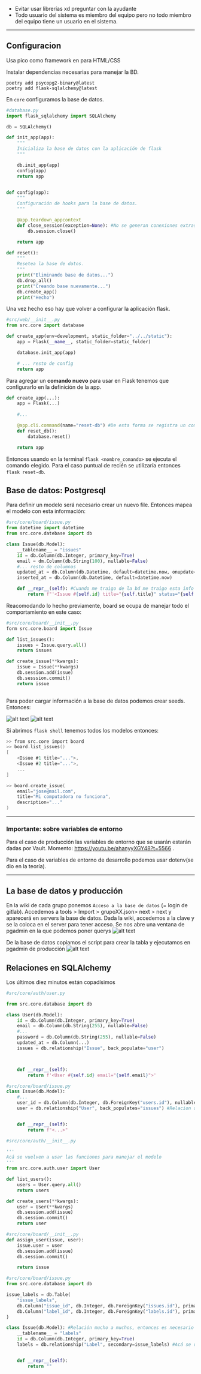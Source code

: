 - Evitar usar librerías xd preguntar con la ayudante
- Todo usuario del sistema es miembro del equipo pero no todo miembro del equipo tiene un usuario en el sistema. 

---

## Configuracion
Usa pico como framework en para HTML/CSS

Instalar dependencias necesarias para manejar la BD.

```
poetry add psycopg2-binary@latest
poetry add flask-sqlalchemy@latest
```

En `core` configuramos la base de datos.
```python
#database.py
import flask_sqlalchemy import SQLAlchemy

db = SQLAlchemy()

def init_app(app):
    """
    Inicializa la base de datos con la aplicación de flask
    """

    db.init_app(app)
    config(app)
    return app


def config(app):
    """
    Configuración de hooks para la base de datos. 
    """

    @app.teardown_appcontext
    def close_session(exception=None): #No se generan conexiones extras por cada consulta
        db.session.close()

    return app

def reset():
    """
    Resetea la base de datos.
    """
    print("Eliminando base de datos...")
    db.drop_all()
    print("Creando base nuevamente...")
    db.create_app()
    print("Hecho")


```

Una vez hecho eso hay que volver a configurar la aplicación flask. 

```python
#src/web/__init__.py
from src.core import database

def create_app(env=development, static_folder="../../static"):
    app = Flask(__name__, static_folder=static_folder)

    database.init_app(app)

    # ... resto de config
    return app
```

Para agregar un **comando nuevo** para usar en Flask tenemos que configurarlo en la definición de la app. 
```python
def create_app(...):
    app = Flask(...)
    
    #...

    @app.cli.command(name="reset-db") #De esta forma se registra un comando
    def reset_db():
        database.reset()

    return app

```
Entonces usando en la terminal `flask <nombre_comando>` se ejecuta el comando elegido. Para el caso puntual de recién se utilizaría entonces `flask reset-db`.


## Base de datos: Postgresql
Para definir un modelo será necesario crear un nuevo file. Entonces mapea el modelo con esta información:

```python
#src/core/board/issue.py
from datetime import datetime
from src.core.datebase import db

class Issue(db.Model):
    __tablename__ = "issues"
    id = db.Column(db.Integer, primary_key=True)
    email = dm.Column(db.String(100), nullable=False)
    #... resto de columnas
    updated_at = db.Column(db.Datetime, default=datetime.now, onupdate=datime.now)
    inserted_at = db.Column(db.Datetime, default=datetime.now)

    def __repr__(self): #Cuando me traigo de la bd me traigo esta info
        return f"'<Issue #{self.id} title="{self.title}" status="{self.status}">'"
```

Reacomodando lo hecho previamente, board se ocupa de manejar todo el comportamiento en este caso: 

```python 
#src/core/board/__init__.py
form src.core.board import Issue

def list_issues():
    issues = Issue.query.all()
    return issues

def create_issue(**kwargs):
    issue = Issue(**kwargs)
    db.session.add(issue)
    db.sesssion.commit()
    return issue
    
```

Para poder cargar información a la base de datos podemos crear seeds. Entonces: 

![alt text](image.png)
![alt text](image-1.png)

Si abrimos `flask shell` tenemos todos los modelos entonces:
```c
>> from src.core import board
>> board.list_issues()
[
    <Issue #1 title="...">,
    <Issue #2 title="...">,
    ...
]

>> board.create_issue(
    email="jose@mail.com",
    title="Mi computadora no funciona",
    description="..."
)
```

---

### Importante: sobre variables de entorno
Para el caso de producción las variables de entorno que se usarán estarán dadas por Vault. Momento: https://youtu.be/ahanyyXGY48?t=5566 .

Para el caso de variables de entorno de desarrollo podemos usar dotenv(se dio en la teoría). 

---

## La base de datos y producción

En la wiki de cada grupo ponemos `Acceso a la base de datos` (= login de gitlab). Accedemos a tools > Import > grupoXX.json> next > next y aparecerá en servers la base de datos. Dada la wiki, accedemos a la clave y se la coloca en el server para tener acceso. Se nos abre una ventana de pgadmin en la que podemos poner querys 
![alt text](image-2.png)

De la base de datos copiamos el script para crear la tabla y ejecutamos en pgadmin de producción
![alt text](image-3.png)

## Relaciones en SQLAlchemy
Los últimos diez minutos están copadísimos

```python
#src/core/auth/user.py

from src.core.database import db

class User(db.Model):
    id = db.Column(db.Integer, primary_key=True)
    email = db.Column(db.String(255), nullable=False)
    #...
    password = db.Column(db.String(255), nullable=False)
    updated_at = db.Column(...)
    issues = db.relationship("Issue", back_populate="user")



    def __repr__(self):
        return f'<User #{self.id} email="{self.email}">'
```

```python
#src/core/board/issue.py
class Issue(db.Model):
    #...
    user_id = db.Column(db.Integer, db.ForeignKey("users.id"), nullable=False) #Columna en la BD
    user = db.relationship("User", back_populates="issues") #Relacion que creará el método en la clase


    def __repr__(self):
        return f"<...>"
```

```python
#src/core/auth/__init__.py 

'''
Acá se vuelven a usar las funciones para manejar el modelo
'''
from src.core.auth.user import User

def list_users():
    users = User.query.all()
    return users

def create_users(**kwargs):
    user = User(**kwargs)
    db.session.add(issue)
    db.session.commit()
    return user

```

```python
#src/core/board/__init__.py
def assign_user(issue, user):
    issue.user = user
    db.session.add(issue)
    db.session.commit()

    return issue
```

```python
#src/core/board/issue.py
from src.core.database import db

issue_labels = db.Table(
    "issue_labels",
    db.Column("issue_id", db.Integer, db.ForeignKey("issues.id"), primary_key=True),
    db.Column("label_id", db.Integer, db.ForeignKey("labels.id"), primary_key=True)
)

class Issue(db.Model): #Relación mucho a muchos, entonces es necesario crear una tabla intermedia
    __tablename__ = "labels"
    id = db.Column(db.Integer, primary_key=True)
    labels = db.relationship("Label", secondary=issue_labels) #Acá se define la relación, no agrega la relación del otro lado


    def __repr__(self):
        return ""

```
